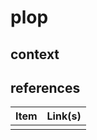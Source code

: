 # plop   



## context  


## references   
| Item | Link(s) |
| :--- | ------- |
|      |         |